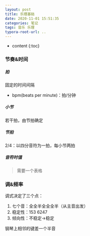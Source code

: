 ```yaml
---
layout: post
title: 乐理基础
date: 2020-11-01 15:51:35
categories: 笔记
tags: 音乐 乐理
typora-root-url: ..
---
```


* content
{:toc}
### 节奏&时间

##### 拍

固定的时间间隔

* bpm(beats per minute)：拍/分钟

##### 小节

若干拍，由节拍确定

##### 节拍

2/4：以四分音符为一拍，每小节两拍

##### 音符时值

> 需要一个表格

### 调&频率

调式决定了三个点：

1. 七个音：全全半全全全半（从主音出发）
2. 稳定性：153 6247
3. 倾向性：不稳定->稳定





钢琴上相邻的键差一个半音

